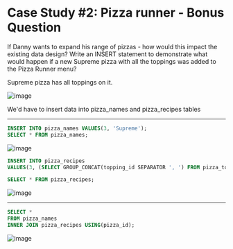 # Case Study #2: Pizza runner - Bonus Question

If Danny wants to expand his range of pizzas - how would this impact the existing data design? Write an INSERT statement to demonstrate what would happen if a new Supreme pizza with all the toppings was added to the Pizza Runner menu?

Supreme pizza has all toppings on it.

![image](https://user-images.githubusercontent.com/77529445/168252509-fa26acf9-5442-439a-869f-d28f4e90b0ac.png)

We'd have to insert data into pizza_names and pizza_recipes tables

***

```sql
INSERT INTO pizza_names VALUES(3, 'Supreme');
SELECT * FROM pizza_names;
``` 
![image](https://user-images.githubusercontent.com/77529445/168253501-37fa4dd6-db97-441c-b65e-e873f8080f4d.png)

```sql
INSERT INTO pizza_recipes
VALUES(3, (SELECT GROUP_CONCAT(topping_id SEPARATOR ', ') FROM pizza_toppings));
``` 

```sql
SELECT * FROM pizza_recipes;
``` 
![image](https://user-images.githubusercontent.com/77529445/168253456-9963d83b-4bc9-4f1b-8cf4-927b5d24cc5a.png)

*** 

```sql
SELECT *
FROM pizza_names
INNER JOIN pizza_recipes USING(pizza_id);
``` 
![image](https://user-images.githubusercontent.com/77529445/168253404-92f729d5-0db7-44e7-9cda-684ad2a879c2.png)
